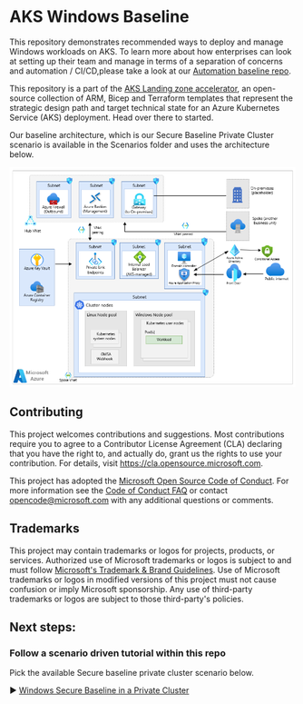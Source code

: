 # AKS Windows Baseline

This repository demonstrates recommended ways to deploy and manage Windows workloads on AKS. To learn more about how enterprises can look at setting up their team and manage in terms of a separation of concerns and automation / CI/CD,please take a look at our [Automation baseline repo](https://github.com/Azure/aks-baseline-automation/).

This repository is a part of the [AKS Landing zone accelerator](https://github.com/Azure/AKS-Landing-Zone-Accelerator), an open-source collection of ARM, Bicep and Terraform templates that represent the strategic design path and target technical state for an Azure Kubernetes Service (AKS) deployment. Head over there to started.

Our baseline architecture, which is our Secure Baseline Private Cluster scenario is available in the Scenarios folder and uses the architecture below. 

![architecture diagram](/media/aks-windows-baseline-architecture.png)

## Contributing

This project welcomes contributions and suggestions.  Most contributions require you to agree to a Contributor License Agreement (CLA) declaring that you have the right to, and actually do, grant us the rights to use your contribution. For details, visit https://cla.opensource.microsoft.com.

This project has adopted the [Microsoft Open Source Code of Conduct](https://opensource.microsoft.com/codeofconduct/).
For more information see the [Code of Conduct FAQ](https://opensource.microsoft.com/codeofconduct/faq/) or
contact [opencode@microsoft.com](mailto:opencode@microsoft.com) with any additional questions or comments.

## Trademarks

This project may contain trademarks or logos for projects, products, or services. Authorized use of Microsoft trademarks or logos is subject to and must follow [Microsoft's Trademark & Brand Guidelines](https://www.microsoft.com/en-us/legal/intellectualproperty/trademarks/usage/general).
Use of Microsoft trademarks or logos in modified versions of this project must not cause confusion or imply Microsoft sponsorship.
Any use of third-party trademarks or logos are subject to those third-party's policies.

## Next steps: 
### Follow a scenario driven tutorial within this repo

Pick the available Secure baseline private cluster scenario below. 

:arrow_forward: [Windows Secure Baseline in a Private Cluster](./Scenarios/AKS-Secure-Baseline-PrivateCluster) 